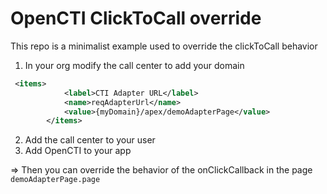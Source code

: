 # OpenCTI ClickToCall override

This repo is a minimalist example used to override the clickToCall behavior
1. In your org modify the call center to add your domain 

```xml
 <items>
            <label>CTI Adapter URL</label>
            <name>reqAdapterUrl</name>
            <value>{myDomain}/apex/demoAdapterPage</value>
        </items>
```
2. Add the call center to your user
3. Add OpenCTI to your app

=> Then you can override the behavior of the onClickCallback in the page `demoAdapterPage.page`
